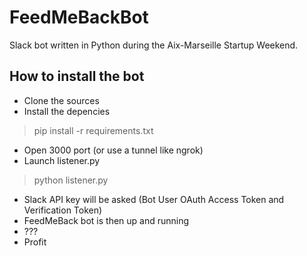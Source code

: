 # FeedMeBackBot

Slack bot written in Python during the Aix-Marseille Startup Weekend.

## How to install the bot

- Clone the sources
- Install the depencies
>pip install -r requirements.txt
- Open 3000 port (or use a tunnel like ngrok)
- Launch listener.py
>python listener.py
- Slack API key will be asked (Bot User OAuth Access Token and Verification Token)
- FeedMeBack bot is then up and running
- ???
- Profit